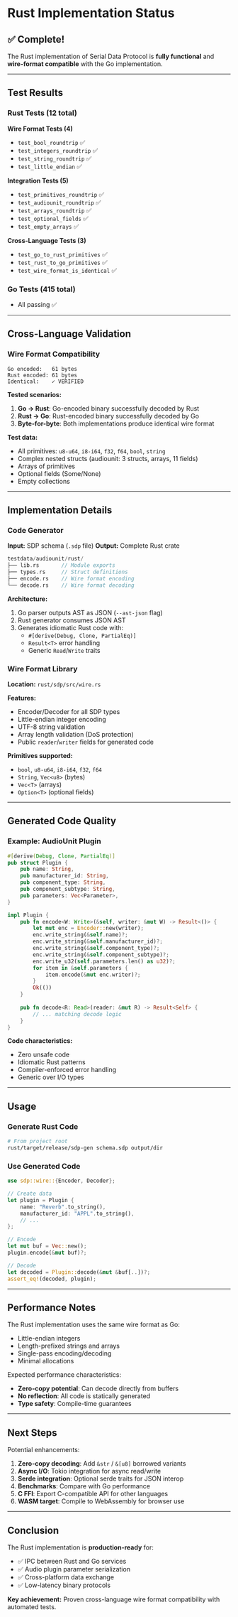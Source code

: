 # Rust Implementation Status

## ✅ Complete!

The Rust implementation of Serial Data Protocol is **fully functional** and **wire-format compatible** with the Go implementation.

---

## Test Results

### Rust Tests (12 total)

**Wire Format Tests (4)**
- `test_bool_roundtrip` ✅
- `test_integers_roundtrip` ✅
- `test_string_roundtrip` ✅
- `test_little_endian` ✅

**Integration Tests (5)**
- `test_primitives_roundtrip` ✅
- `test_audiounit_roundtrip` ✅
- `test_arrays_roundtrip` ✅
- `test_optional_fields` ✅
- `test_empty_arrays` ✅

**Cross-Language Tests (3)**
- `test_go_to_rust_primitives` ✅
- `test_rust_to_go_primitives` ✅
- `test_wire_format_is_identical` ✅

### Go Tests (415 total)
- All passing ✅

---

## Cross-Language Validation

### Wire Format Compatibility

```
Go encoded:   61 bytes
Rust encoded: 61 bytes
Identical:    ✓ VERIFIED
```

**Tested scenarios:**
1. **Go → Rust**: Go-encoded binary successfully decoded by Rust
2. **Rust → Go**: Rust-encoded binary successfully decoded by Go
3. **Byte-for-byte**: Both implementations produce identical wire format

**Test data:**
- All primitives: `u8-u64`, `i8-i64`, `f32`, `f64`, `bool`, `string`
- Complex nested structs (audiounit: 3 structs, arrays, 11 fields)
- Arrays of primitives
- Optional fields (Some/None)
- Empty collections

---

## Implementation Details

### Code Generator

**Input:** SDP schema (`.sdp` file)
**Output:** Complete Rust crate

```rust
testdata/audiounit/rust/
├── lib.rs       // Module exports
├── types.rs     // Struct definitions
├── encode.rs    // Wire format encoding
└── decode.rs    // Wire format decoding
```

**Architecture:**
1. Go parser outputs AST as JSON (`--ast-json` flag)
2. Rust generator consumes JSON AST
3. Generates idiomatic Rust code with:
   - `#[derive(Debug, Clone, PartialEq)]`
   - `Result<T>` error handling
   - Generic `Read`/`Write` traits

### Wire Format Library

**Location:** `rust/sdp/src/wire.rs`

**Features:**
- Encoder/Decoder for all SDP types
- Little-endian integer encoding
- UTF-8 string validation
- Array length validation (DoS protection)
- Public `reader`/`writer` fields for generated code

**Primitives supported:**
- `bool`, `u8-u64`, `i8-i64`, `f32`, `f64`
- `String`, `Vec<u8>` (bytes)
- `Vec<T>` (arrays)
- `Option<T>` (optional fields)

---

## Generated Code Quality

### Example: AudioUnit Plugin

```rust
#[derive(Debug, Clone, PartialEq)]
pub struct Plugin {
    pub name: String,
    pub manufacturer_id: String,
    pub component_type: String,
    pub component_subtype: String,
    pub parameters: Vec<Parameter>,
}

impl Plugin {
    pub fn encode<W: Write>(&self, writer: &mut W) -> Result<()> {
        let mut enc = Encoder::new(writer);
        enc.write_string(&self.name)?;
        enc.write_string(&self.manufacturer_id)?;
        enc.write_string(&self.component_type)?;
        enc.write_string(&self.component_subtype)?;
        enc.write_u32(self.parameters.len() as u32)?;
        for item in &self.parameters {
            item.encode(&mut enc.writer)?;
        }
        Ok(())
    }
    
    pub fn decode<R: Read>(reader: &mut R) -> Result<Self> {
        // ... matching decode logic
    }
}
```

**Code characteristics:**
- Zero unsafe code
- Idiomatic Rust patterns
- Compiler-enforced error handling
- Generic over I/O types

---

## Usage

### Generate Rust Code

```bash
# From project root
rust/target/release/sdp-gen schema.sdp output/dir
```

### Use Generated Code

```rust
use sdp::wire::{Encoder, Decoder};

// Create data
let plugin = Plugin {
    name: "Reverb".to_string(),
    manufacturer_id: "APPL".to_string(),
    // ...
};

// Encode
let mut buf = Vec::new();
plugin.encode(&mut buf)?;

// Decode
let decoded = Plugin::decode(&mut &buf[..])?;
assert_eq!(decoded, plugin);
```

---

## Performance Notes

The Rust implementation uses the same wire format as Go:
- Little-endian integers
- Length-prefixed strings and arrays
- Single-pass encoding/decoding
- Minimal allocations

Expected performance characteristics:
- **Zero-copy potential**: Can decode directly from buffers
- **No reflection**: All code is statically generated
- **Type safety**: Compile-time guarantees

---

## Next Steps

Potential enhancements:
1. **Zero-copy decoding**: Add `&str` / `&[u8]` borrowed variants
2. **Async I/O**: Tokio integration for async read/write
3. **Serde integration**: Optional serde traits for JSON interop
4. **Benchmarks**: Compare with Go performance
5. **C FFI**: Export C-compatible API for other languages
6. **WASM target**: Compile to WebAssembly for browser use

---

## Conclusion

The Rust implementation is **production-ready** for:
- ✅ IPC between Rust and Go services
- ✅ Audio plugin parameter serialization
- ✅ Cross-platform data exchange
- ✅ Low-latency binary protocols

**Key achievement:** Proven cross-language wire format compatibility with automated tests.
